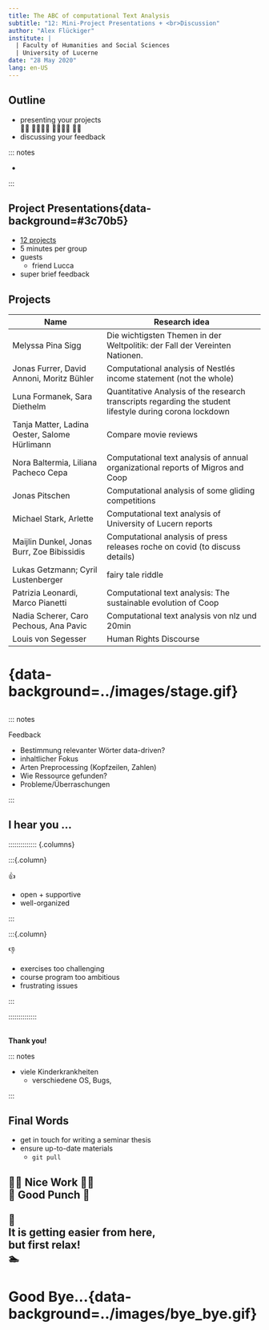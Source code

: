 ```yaml
---
title: The ABC of computational Text Analysis
subtitle: "12: Mini-Project Presentations + <br>Discussion"
author: "Alex Flückiger"
institute: |
  | Faculty of Humanities and Social Sciences
  | University of Lucerne
date: "28 May 2020"
lang: en-US
---
```




## Outline

- presenting your projects <br>:woman_technologist: :man_technologist::woman_technologist: :man_technologist::woman_technologist: :man_technologist:
- discussing your feedback

::: notes

- 

:::



## Project Presentations{data-background=#3c70b5}

- [12 projects](https://docs.google.com/spreadsheets/d/1j-jv9b0hCGbxJ_8deNEO2Xds46m806m3f8iTaaN8l4I/edit#gid=0)
- 5 minutes per group
- guests
  - friend Lucca
- super brief feedback





## Projects

<div style="font-size: 0.8em;">

| Name                                          | Research idea                                                |
| --------------------------------------------- | ------------------------------------------------------------ |
| Melyssa Pina Sigg                             | Die wichtigsten Themen in der Weltpolitik: der Fall der Vereinten Nationen. |
| Jonas Furrer, David Annoni, Moritz Bühler     | Computational analysis of Nestlés income statement (not the whole) |
| Luna Formanek, Sara Diethelm                  | Quantitative Analysis of the research transcripts regarding the student lifestyle during corona lockdown |
| Tanja Matter, Ladina Oester, Salome Hürlimann | Compare movie reviews                                        |
| Nora Baltermia, Liliana Pacheco Cepa          | Computational text analysis of annual organizational reports of Migros and Coop |
| Jonas Pitschen                                | Computational analysis of some gliding competitions          |
| Michael Stark, Arlette                        | Computational text analysis of University of Lucern reports  |
| Maijlin Dunkel, Jonas Burr, Zoe Bibissidis    | Computational analysis of press releases roche on covid (to discuss details) |
| Lukas Getzmann; Cyril Lustenberger            | fairy tale riddle                                            |
| Patrizia Leonardi, Marco Pianetti             | Computational text analysis: The sustainable evolution of Coop |
| Nadia Scherer, Caro Pechous, Ana Pavic        | Computational text analysis von nlz und 20min                |
| Louis von Segesser                            | Human Rights Discourse                                       |

</div>

# {data-background=../images/stage.gif}

## 

::: notes

Feedback 

- Bestimmung relevanter Wörter data-driven?
- inhaltlicher Fokus
- Arten Preprocessing (Kopfzeilen, Zahlen)
- Wie Ressource gefunden?
- Probleme/Überraschungen 

:::

## I hear you ...

:::::::::::::: {.columns}

:::{.column}

 :thumbsup:

* open + supportive
* well-organized

:::

:::{.column}

:thumbsdown:

- exercises too challenging
- course program too ambitious
- frustrating issues

:::

::::::::::::::

<br> **Thank you!**

::: notes

- viele Kinderkrankheiten 
  - verschiedene OS, Bugs, 

:::

## Final Words

- get in touch for writing a seminar thesis
- ensure up-to-date materials
  - `git pull`



## :woman_juggling: Nice Work  :man_juggling: <br>:punch: Good Punch :punch: <br><br>:crossed_fingers: <br> It is getting easier from here, <br> but first relax!  <br>:swimmer:





# Good Bye...{data-background=../images/bye_bye.gif}